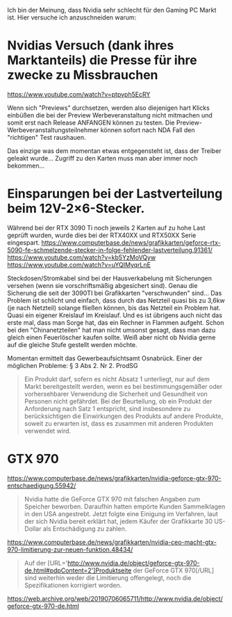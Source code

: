 Ich bin der Meinung, dass Nvidia sehr schlecht für den Gaming PC Markt ist.
Hier versuche ich anzuschneiden warum:

# Nvidias Versuch (dank ihres Marktanteils) die Presse für ihre zwecke zu Missbrauchen
https://www.youtube.com/watch?v=ptpvph5EcRY

Wenn sich "Previews" durchsetzen, werden also diejenigen hart Klicks einbüßen die bei der Preview Werbeveranstaltung nicht mitmachen und somit erst nach Release ANFANGEN können zu testen.
Die Preview-Werbeveranstaltungsteilnehmer können sofort nach NDA Fall den "richtigen" Test raushauen.

Das einzige was dem momentan etwas entgegensteht ist, dass der Treiber geleakt wurde...
Zugriff zu den Karten muss man aber immer noch bekommen...

# Einsparungen bei der Lastverteilung beim 12V-2×6-Stecker.
Während bei der RTX 3090 Ti noch jeweils 2 Karten auf zu hohe Last geprüft wurden, wurde dies bei der RTX40XX und RTX50XX Serie eingespart.
https://www.computerbase.de/news/grafikkarten/geforce-rtx-5090-fe-schmelzende-stecker-in-folge-fehlender-lastverteilung.91361/  
https://www.youtube.com/watch?v=kb5YzMoVQyw  
https://www.youtube.com/watch?v=uYQIMyqrLnE

Steckdosen/Stromkabel sind bei der Hausverkabelung mit Sicherungen versehen (wenn sie vorschriftsmäßig abgesichert sind).
Genau die Sicherung die seit der 3090TI bei Grafikkarten "verschwunden" sind...
Das Problem ist schlicht und einfach, dass durch das Netzteil quasi bis zu 3,6kw  (je nach Netzteil) solange fließen können, bis das Netzteil ein Problem hat. Quasi ein eigener Kreislauf im Kreislauf.
Und es ist übrigens auch nicht das erste mal, dass man Sorge hat, das ein Rechner in Flammen aufgeht.
Schon bei den "Chinanetzteilen" hat man nicht umsonst gesagt, dass man dazu gleich einen Feuerlöscher kaufen sollte. Weiß aber nicht ob Nvidia gerne auf die gleiche Stufe gestellt werden möchte.

Momentan ermittelt das Gewerbeaufsichtsamt Osnabrück.
Einer der möglichen Probleme:
§ 3 Abs 2. Nr 2. ProdSG
> Ein Produkt darf, sofern es nicht Absatz 1 unterliegt, nur auf dem Markt bereitgestellt werden, wenn es bei bestimmungsgemäßer oder vorhersehbarer Verwendung die Sicherheit und Gesundheit von Personen nicht gefährdet. Bei der Beurteilung, ob ein Produkt der Anforderung nach Satz 1 entspricht, sind insbesondere zu berücksichtigen die Einwirkungen des Produkts auf andere Produkte, soweit zu erwarten ist, dass es zusammen mit anderen Produkten verwendet wird. 

# GTX 970
https://www.computerbase.de/news/grafikkarten/nvidia-geforce-gtx-970-entschaedigung.55942/
> Nvidia hatte die GeForce GTX 970 mit falschen Angaben zum Speicher beworben. Daraufhin hatten empörte Kunden Sammelklagen in den USA angestrebt. Jetzt folgte eine Einigung im Verfahren, laut der sich Nvidia bereit erklärt hat, jedem Käufer der Grafikkarte 30 US-Dollar als Entschädigung zu zahlen.

https://www.computerbase.de/news/grafikkarten/nvidia-ceo-macht-gtx-970-limitierung-zur-neuen-funktion.48434/
>Auf der [URL='http://www.nvidia.de/object/geforce-gtx-970-de.html#pdpContent=2']Produktseite der GeForce GTX 970[/URL] sind weiterhin weder die Limitierung offengelegt, noch die Spezifikationen korrigiert worden.  
  
https://web.archive.org/web/20190706065711/http://www.nvidia.de/object/geforce-gtx-970-de.html



